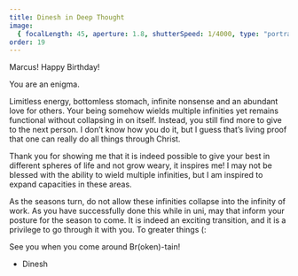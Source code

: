 ```yaml
---
title: Dinesh in Deep Thought
image:
  { focalLength: 45, aperture: 1.8, shutterSpeed: 1/4000, type: "portrait" }
order: 19
---
```


Marcus! Happy Birthday!

You are an enigma.

Limitless energy, bottomless stomach, infinite nonsense and an abundant love for others. Your being somehow wields multiple infinities yet remains functional without collapsing in on itself. Instead, you still find more to give to the next person. I don’t know how you do it, but I guess that’s living proof that one can really do all things through Christ.

Thank you for showing me that it is indeed possible to give your best in different spheres of life and not grow weary, it inspires me! I may not be blessed with the ability to wield multiple infinities, but I am inspired to expand capacities in these areas.

As the seasons turn, do not allow these infinities collapse into the infinity of work. As you have successfully done this while in uni, may that inform your posture for the season to come. It is indeed an exciting transition, and it is a privilege to go through it with you. To greater things (:

See you when you come around Br(oken)-tain!

- Dinesh
